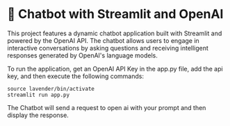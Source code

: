 # 🤖 Chatbot with Streamlit and OpenAI
This project features a dynamic chatbot application built with Streamlit and powered by the OpenAI API. The chatbot allows users to engage in interactive conversations by asking questions and receiving intelligent responses generated by OpenAI's language models.

To run the application, get an OpenAI API Key in the app.py file, add the api key, and then execute the following commands:
```
source lavender/bin/activate
streamlit run app.py
```

The Chatbot will send a request to open ai with your prompt and then display the response. 
